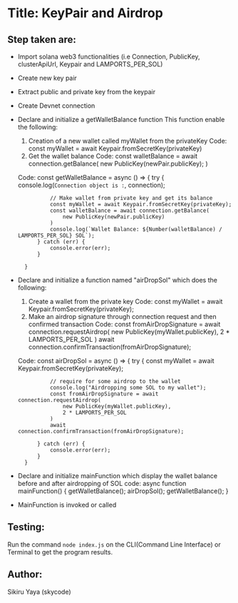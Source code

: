 # Title: KeyPair and Airdrop

## Step taken are:

- Import solana web3 functionalities (i.e Connection, PublicKey, clusterApiUrl, Keypair and LAMPORTS_PER_SOL)
- Create new key pair
- Extract public and private key from the keypair
- Create Devnet connection
- Declare and initialize a getWalletBalance function
  This function enable the following:

  1. Creation of a new wallet called myWallet from the privateKey
     Code:
     const myWallet = await Keypair.fromSecretKey(privateKey)
  2. Get the wallet balance
     Code:
     const walletBalance = await connection.getBalance(
     new PublicKey(newPair.publicKey);
     )

  Code:
  const getWalletBalance = async () => {
  try {
  console.log(`Connection object is :`, connection);

                // Make wallet from private key and get its balance
                const myWallet = await Keypair.fromSecretKey(privateKey);
                const walletBalance = await connection.getBalance(
                    new PublicKey(newPair.publicKey)
                )
                console.log(`Wallet Balance: ${Number(walletBalance) / LAMPORTS_PER_SOL} SOL`);
            } catch (err) {
                console.error(err);
            }

        }

- Declare and initialize a function named "airDropSol" which does the following:

  1. Create a wallet from the private key
     Code:
     const myWallet = await Keypair.fromSecretKey(privateKey);
  2. Make an airdrop signature through connection request and then confirmed transaction
     Code:
     const fromAirDropSignature = await connection.requestAirdrop(
     new PublicKey(myWallet.publicKey),
     2 \* LAMPORTS_PER_SOL
     )
     await connection.confirmTransaction(fromAirDropSignature);

  Code:
  const airDropSol = async () => {
  try {
  const myWallet = await Keypair.fromSecretKey(privateKey);

                // require for some airdrop to the wallet
                console.log("Airdropping some SOL to my wallet");
                const fromAirDropSignature = await connection.requestAirdrop(
                    new PublicKey(myWallet.publicKey),
                    2 * LAMPORTS_PER_SOL
                )
                await connection.confirmTransaction(fromAirDropSignature);

            } catch (err) {
                console.error(err);
            }
        }

- Declare and initialize mainFunction which display the wallet balance before and after airdropping of SOL
  code:
  async function mainFunction() {
  getWalletBalance();
  airDropSol();
  getWalletBalance();
  }

- MainFunction is invoked or called

## Testing:

Run the command `node index.js` on the CLI(Command Line Interface) or Terminal to get the program results.

## Author:

Sikiru Yaya (skycode)
